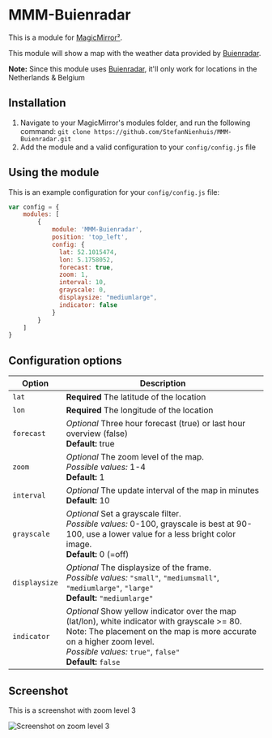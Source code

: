 # MMM-Buienradar

This is a module for [MagicMirror²](https://github.com/MichMich/MagicMirror/).

This module will show a map with the weather data provided by [Buienradar](https://www.buienradar.nl).

**Note:** Since this module uses [Buienradar](https://www.buienradar.nl), it'll only work for locations in the Netherlands & Belgium

## Installation
1. Navigate to your MagicMirror's modules folder, and run the following command: `git clone https://github.com/StefanNienhuis/MMM-Buienradar.git`
2. Add the module and a valid configuration to your `config/config.js` file

## Using the module

This is an example configuration for your `config/config.js` file:
```js
var config = {
    modules: [
        {
            module: 'MMM-Buienradar',
            position: 'top_left',
            config: {
              lat: 52.1015474,
              lon: 5.1758052,
              forecast: true,
              zoom: 1,
              interval: 10,
              grayscale: 0,
              displaysize: "mediumlarge",
              indicator: false
            }
        }
    ]
}
```

## Configuration options

| Option           | Description
|----------------- |-----------
| `lat`            | **Required** The latitude of the location
| `lon`            | **Required** The longitude of the location
| `forecast`       | *Optional* Three hour forecast (true) or last hour overview (false)<br>**Default:** true
| `zoom`           | *Optional* The zoom level of the map.<br>*Possible values:* 1-4<br>**Default:** 1
| `interval`       | *Optional* The update interval of the map in minutes<br>**Default:** 10
| `grayscale`      | *Optional* Set a grayscale filter.<br>*Possible values:* 0-100, grayscale is best at 90-100, use a lower value for a less bright color image.<br>**Default:** 0 (=off)
| `displaysize`    | *Optional* The displaysize of the frame.<br>*Possible values:* `"small"`, `"mediumsmall"`, `"mediumlarge"`, `"large"`<br>**Default:** `"mediumlarge"`
| `indicator`      | *Optional* Show yellow indicator over the map (lat/lon), white indicator with grayscale >= 80.<br>Note: The placement on the map is more accurate on a higher zoom level.<br>*Possible values:* `true"`, `false"`<br>**Default:** `false`

## Screenshot

This is a screenshot with zoom level 3

![Screenshot on zoom level 3](https://github.com/StefanNienhuis/MMM-Buienradar/raw/master/Screenshot.png)

